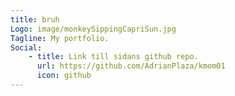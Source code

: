 ```yaml
---
title: bruh
Logo: image/monkeySippingCapriSun.jpg
Tagline: My portfolio.
Social:
    - title: Link till sidans github repo.
      url: https://github.com/AdrianPlaza/kmom01
      icon: github
---
```

